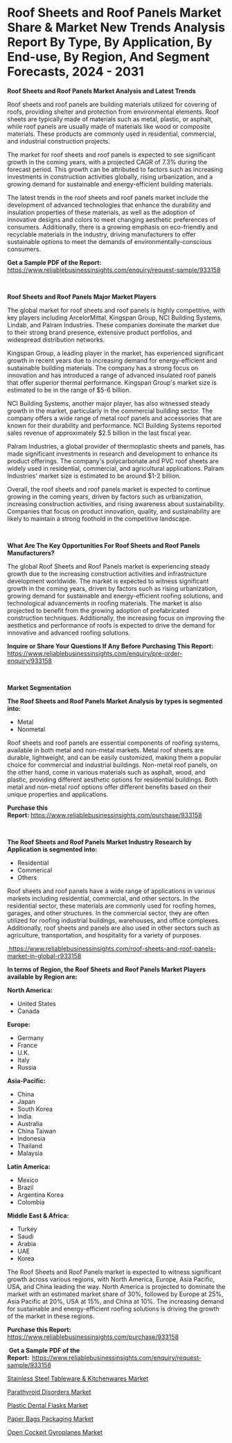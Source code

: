 <p><h1>Roof Sheets and Roof Panels Market Share & Market New Trends Analysis Report By Type, By Application, By End-use, By Region, And Segment Forecasts, 2024 - 2031</h1></p><p><strong>Roof Sheets and Roof Panels Market Analysis and Latest Trends</strong></p>
<p><p>Roof sheets and roof panels are building materials utilized for covering of roofs, providing shelter and protection from environmental elements. Roof sheets are typically made of materials such as metal, plastic, or asphalt, while roof panels are usually made of materials like wood or composite materials. These products are commonly used in residential, commercial, and industrial construction projects.</p><p>The market for roof sheets and roof panels is expected to see significant growth in the coming years, with a projected CAGR of 7.3% during the forecast period. This growth can be attributed to factors such as increasing investments in construction activities globally, rising urbanization, and a growing demand for sustainable and energy-efficient building materials.</p><p>The latest trends in the roof sheets and roof panels market include the development of advanced technologies that enhance the durability and insulation properties of these materials, as well as the adoption of innovative designs and colors to meet changing aesthetic preferences of consumers. Additionally, there is a growing emphasis on eco-friendly and recyclable materials in the industry, driving manufacturers to offer sustainable options to meet the demands of environmentally-conscious consumers.</p></p>
<p><strong>Get a Sample PDF of the Report:&nbsp;</strong> <a href="https://www.reliablebusinessinsights.com/enquiry/request-sample/933158">https://www.reliablebusinessinsights.com/enquiry/request-sample/933158</a></p>
<p>&nbsp;</p>
<p><strong>Roof Sheets and Roof Panels Major Market Players</strong></p>
<p><p>The global market for roof sheets and roof panels is highly competitive, with key players including ArcelorMittal, Kingspan Group, NCI Building Systems, Lindab, and Palram Industries. These companies dominate the market due to their strong brand presence, extensive product portfolios, and widespread distribution networks. </p><p>Kingspan Group, a leading player in the market, has experienced significant growth in recent years due to increasing demand for energy-efficient and sustainable building materials. The company has a strong focus on innovation and has introduced a range of advanced insulated roof panels that offer superior thermal performance. Kingspan Group's market size is estimated to be in the range of $5-6 billion.</p><p>NCI Building Systems, another major player, has also witnessed steady growth in the market, particularly in the commercial building sector. The company offers a wide range of metal roof panels and accessories that are known for their durability and performance. NCI Building Systems reported sales revenue of approximately $2.5 billion in the last fiscal year.</p><p>Palram Industries, a global provider of thermoplastic sheets and panels, has made significant investments in research and development to enhance its product offerings. The company's polycarbonate and PVC roof sheets are widely used in residential, commercial, and agricultural applications. Palram Industries' market size is estimated to be around $1-2 billion.</p><p>Overall, the roof sheets and roof panels market is expected to continue growing in the coming years, driven by factors such as urbanization, increasing construction activities, and rising awareness about sustainability. Companies that focus on product innovation, quality, and sustainability are likely to maintain a strong foothold in the competitive landscape.</p></p>
<p>&nbsp;</p>
<p><strong>What Are The Key Opportunities For Roof Sheets and Roof Panels Manufacturers?</strong></p>
<p><p>The global Roof Sheets and Roof Panels market is experiencing steady growth due to the increasing construction activities and infrastructure development worldwide. The market is expected to witness significant growth in the coming years, driven by factors such as rising urbanization, growing demand for sustainable and energy-efficient roofing solutions, and technological advancements in roofing materials. The market is also projected to benefit from the growing adoption of prefabricated construction techniques. Additionally, the increasing focus on improving the aesthetics and performance of roofs is expected to drive the demand for innovative and advanced roofing solutions.</p></p>
<p><strong>Inquire or Share Your Questions If Any Before Purchasing This Report:</strong> <a href="https://www.reliablebusinessinsights.com/enquiry/pre-order-enquiry/933158">https://www.reliablebusinessinsights.com/enquiry/pre-order-enquiry/933158</a></p>
<p>&nbsp;</p>
<p><strong>Market Segmentation</strong></p>
<p><strong>The Roof Sheets and Roof Panels Market Analysis by types is segmented into:</strong></p>
<p><ul><li>Metal</li><li>Nonmetal</li></ul></p>
<p><p>Roof sheets and roof panels are essential components of roofing systems, available in both metal and non-metal markets. Metal roof sheets are durable, lightweight, and can be easily customized, making them a popular choice for commercial and industrial buildings. Non-metal roof panels, on the other hand, come in various materials such as asphalt, wood, and plastic, providing different aesthetic options for residential buildings. Both metal and non-metal roof options offer different benefits based on their unique properties and applications.</p></p>
<p><strong>Purchase this Report:&nbsp;</strong><a href="https://www.reliablebusinessinsights.com/purchase/933158">https://www.reliablebusinessinsights.com/purchase/933158</a></p>
<p>&nbsp;</p>
<p><strong>The Roof Sheets and Roof Panels Market Industry Research by Application is segmented into:</strong></p>
<p><ul><li>Residential</li><li>Commerical</li><li>Others</li></ul></p>
<p><p>Roof sheets and roof panels have a wide range of applications in various markets including residential, commercial, and other sectors. In the residential sector, these materials are commonly used for roofing homes, garages, and other structures. In the commercial sector, they are often utilized for roofing industrial buildings, warehouses, and office complexes. Additionally, roof sheets and panels are also used in other sectors such as agriculture, transportation, and hospitality for a variety of purposes.</p></p>
<p><a href="https://www.reliablebusinessinsights.com/roof-sheets-and-roof-panels-market-in-global-r933158">&nbsp;https://www.reliablebusinessinsights.com/roof-sheets-and-roof-panels-market-in-global-r933158</a></p>
<p><strong>In terms of Region, the Roof Sheets and Roof Panels Market Players available by Region are:</strong></p>
<p>
    <p> <strong> North America: </strong>
        <ul>
            <li>United States</li>
            <li>Canada</li>
        </ul>
        </p> 
    <p> <strong> Europe: </strong>
        <ul>
            <li>Germany</li>
            <li>France</li>
            <li>U.K.</li>
            <li>Italy</li>
            <li>Russia</li>
        </ul>
        </p> 
    <p> <strong> Asia-Pacific: </strong>
        <ul>
            <li>China</li>
            <li>Japan</li>
            <li>South Korea</li>
            <li>India</li>
            <li>Australia</li>
            <li>China Taiwan</li>
            <li>Indonesia</li>
            <li>Thailand</li>
            <li>Malaysia</li>
        </ul>
        </p> 
    <p> <strong> Latin America: </strong>
        <ul>
            <li>Mexico</li>
            <li>Brazil</li>
            <li>Argentina Korea</li>
            <li>Colombia</li>
        </ul>
        </p> 
    <p> <strong> Middle East & Africa: </strong>
        <ul>
            <li>Turkey</li>
            <li>Saudi</li>
            <li>Arabia</li>
            <li>UAE</li>
            <li>Korea</li>
        </ul>
    </p>
    </p>
<p><p>The Roof Sheets and Roof Panels market is expected to witness significant growth across various regions, with North America, Europe, Asia Pacific, USA, and China leading the way. North America is projected to dominate the market with an estimated market share of 30%, followed by Europe at 25%, Asia Pacific at 20%, USA at 15%, and China at 10%. The increasing demand for sustainable and energy-efficient roofing solutions is driving the growth of the market in these regions.</p></p>
<p><strong>Purchase this Report: </strong><a href="https://www.reliablebusinessinsights.com/purchase/933158">https://www.reliablebusinessinsights.com/purchase/933158</a></p>
<p>&nbsp;<strong>Get a Sample PDF of the Report:&nbsp;&nbsp;</strong><a href="https://www.reliablebusinessinsights.com/enquiry/request-sample/933158">https://www.reliablebusinessinsights.com/enquiry/request-sample/933158</a></p>
<p><strong></strong></p>
<p><p><a href="https://issuu.com/reportprime-2/docs/stainless-steel-tableware-kitchenwa_162d617d222626">Stainless Steel Tableware & Kitchenwares Market</a></p><p><a href="https://medium.com/@enosstark/parathyroid-disorders-market-research-report-market-forecast-and-growth-prospects-with-a-steady-a87ed92484b5">Parathyroid Disorders Market</a></p><p><a href="https://www.linkedin.com/pulse/plastic-dental-flasks-market-global-trends-forecast-2024-gblne?trackingId=%2FVJsIf5yfDe800%2BUTxhv7A%3D%3D">Plastic Dental Flasks Market</a></p><p><a href="https://medium.com/@enosstark/paper-bags-packaging-market-global-market-share-and-ranking-overall-sales-and-demand-forecast-5a19ca000a26">Paper Bags Packaging Market</a></p><p><a href="https://www.linkedin.com/pulse/open-cockpit-gyroplanes-market-indicators-size-regional-breakdown-jnhye?trackingId=5z1yRGgJjH8LtDYK2PKnFg%3D%3D">Open Cockpit Gyroplanes Market</a></p></p>